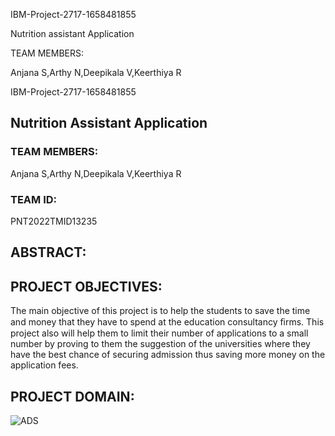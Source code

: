 IBM-Project-2717-1658481855

Nutrition assistant Application

TEAM MEMBERS:

Anjana S,Arthy N,Deepikala V,Keerthiya R

IBM-Project-2717-1658481855
## **Nutrition Assistant Application** 


### TEAM MEMBERS:
Anjana S,Arthy N,Deepikala V,Keerthiya R

### TEAM ID: 
PNT2022TMID13235

## ABSTRACT:




## PROJECT OBJECTIVES:

The main objective of this project is to help the students to save the time and money that they have to spend at the education consultancy ﬁrms.
This project also will help them to limit their number of applications to a small number by proving to them the suggestion of the universities where they have the best chance of securing admission thus saving more money on the application fees.

## PROJECT DOMAIN:

![ADS](https://user-images.githubusercontent.com/81563592/199449933-4179e901-89c7-4fca-900c-11abc3fabd34.png)

